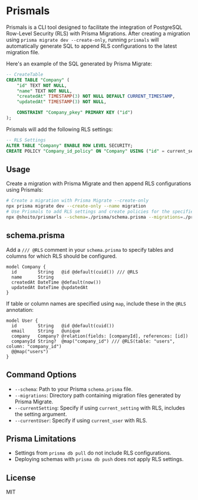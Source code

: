 # Prismals

Prismals is a CLI tool designed to facilitate the integration of PostgreSQL Row-Level Security (RLS) with Prisma Migrations. After creating a migration using `prisma migrate dev --create-only`, running `prismals` will automatically generate SQL to append RLS configurations to the latest migration file.

Here's an example of the SQL generated by Prisma Migrate:

```sql
-- CreateTable
CREATE TABLE "Company" (
    "id" TEXT NOT NULL,
    "name" TEXT NOT NULL,
    "createdAt" TIMESTAMP(3) NOT NULL DEFAULT CURRENT_TIMESTAMP,
    "updatedAt" TIMESTAMP(3) NOT NULL,

    CONSTRAINT "Company_pkey" PRIMARY KEY ("id")
);
```

Prismals will add the following RLS settings:

```sql
-- RLS Settings
ALTER TABLE "Company" ENABLE ROW LEVEL SECURITY;
CREATE POLICY "Company_id_policy" ON "Company" USING ("id" = current_setting('app.company_id'));
```

## Usage

Create a migration with Prisma Migrate and then append RLS configurations using Prismals:

```bash
# Create a migration with Prisma Migrate --create-only
npx prisma migrate dev --create-only --name migration
# Use Prismals to add RLS settings and create policies for the specified tables
npx @shoito/prismarls --schema=./prisma/schema.prisma --migrations=./prisma/migrations --currentSetting=app.tenant_id
```

## schema.prisma

Add a `/// @RLS` comment in your `schema.prisma` to specify tables and columns for which RLS should be configured.

```prisma
model Company {
  id        String   @id @default(cuid()) /// @RLS
  name      String
  createdAt DateTime @default(now())
  updatedAt DateTime @updatedAt
}
```

If table or column names are specified using `map`, include these in the `@RLS` annotation:

```prisma
model User {
  id        String   @id @default(cuid())
  email     String   @unique
  company   Company? @relation(fields: [companyId], references: [id])
  companyId String?  @map("company_id") /// @RLS(table: "users", column: "company_id")
  @@map("users")
}
```

## Command Options

- `--schema`: Path to your Prisma `schema.prisma` file.
- `--migrations`: Directory path containing migration files generated by Prisma Migrate.
- `--currentSetting`: Specify if using `current_setting` with RLS, includes the setting argument.
- `--currentUser`: Specify if using `current_user` with RLS.

## Prisma Limitations

- Settings from `prisma db pull` do not include RLS configurations.
- Deploying schemas with `prisma db push` does not apply RLS settings.

## License

MIT
